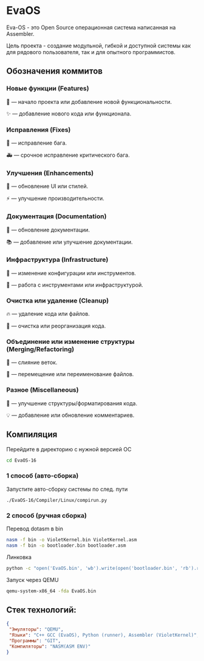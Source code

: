 # EvaOS
 Eva-OS - это Open Source операционная система написанная на Assembler.

Цель проекта - создание модульной, гибкой и доступной системы как для рядового пользователя, так и для опытного программистов.

## Обозначения коммитов

### Новые функции (Features)

🎉 — начало проекта или добавление новой функциональности.

✨ — добавление нового кода или функционала.

### Исправления (Fixes)

🐛 — исправление бага.

🚑 — срочное исправление критического бага.

### Улучшения (Enhancements)

💄 — обновление UI или стилей.

⚡️ — улучшение производительности.

### Документация (Documentation)

📝 — обновление документации.

📚 — добавление или улучшение документации.

### Инфраструктура (Infrastructure)

🔧 — изменение конфигурации или инструментов.

🔨 — работа с инструментами или инфраструктурой.

### Очистка или удаление (Cleanup)

🔥 — удаление кода или файлов.

🧹 — очистка или реорганизация кода.

### Объединение или изменение структуры (Merging/Refactoring)

🔀 — слияние веток.

🚚 — перемещение или переименование файлов.

### Разное (Miscellaneous)

🎨 — улучшение структуры/форматирования кода.

💡 — добавление или обновление комментариев.

## Компиляция
Перейдите в директорию с нужной версией ОС
```sh
cd EvaOS-16
```
### 1 способ (авто-сборка)
Запустите авто-сборку системы по след. пути
```
./EvaOS-16/Compiler/Linux/compirun.py
```

### 2 способ (ручная сборка)

Перевод dotasm в bin 
```sh
nasm -f bin -o VioletKernel.bin VioletKernel.asm
nasm -f bin -o bootloader.bin bootloader.asm   
```

Линковка
```sh
python -c "open('EvaOS.bin', 'wb').write(open('bootloader.bin', 'rb').read() + open('VioletKernel.bin', 'rb').read())"
```

Запуск через QEMU
```sh
qemu-system-x86_64 -fda EvaOS.bin
```

## Стек технологий:
```json
{
 "Эмуляторы": "QEMU",
 "Языки": "C++ GCC (EvaOS), Python (runner), Assembler (VioletKernel)",
 "Программы": "GIT",
 "Компиляторы": "NASM(ASM ENV)"
}
```

